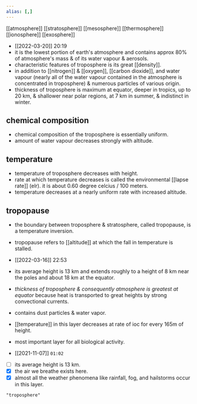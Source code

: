 ```yaml
---
alias: [,]
---
```

[[atmosphere]] [[stratosphere]] [[mesosphere]] [[thermosphere]] [[ionosphere]] [[exosphere]]

- [[2022-03-20]] 20:19
- it is the lowest portion of earth's atmosphere and contains approx 80% of atmosphere's mass & of its water vapour & aerosols.
- characteristic features of  troposphere is its great [[density]].
- in addition to [[nitrogen]] & [[oxygen]], [[carbon dioxide]], and water vapour (nearly all of the water vapour contained in the atmosphere is concentrated in troposphere) & numerous particles of various origin.
- thickness of troposphere is maximum at equator, deeper in tropics, up to 20 km, & shallower near  polar regions, at 7 km in summer, & indistinct in winter.
## chemical composition
- chemical composition of the troposphere is essentially uniform.
- amount of water vapour decreases strongly with altitude.
## temperature
- temperature of troposphere decreases with height.
- rate at which temperature decreases is called the environmental [[lapse rate]] (elr). it is about 0.60 degree celcius / 100 meters.
- temperature decreases at a nearly uniform rate with increased altitude.

## tropopause
- the boundary between troposphere & stratosphere, called tropopause, is a temperature inversion.
- tropopause refers to [[altitude]] at which the fall in temperature is stalled.

- [[2022-03-16]] 22:53
- its average height is 13 km and extends roughly to a height of 8 km near the poles and about 18 km at the equator.
- *thickness of troposphere & consequently atmosphere is greatest at equator* because heat is transported to great heights by strong convectional currents.
- contains dust particles & water vapor.
- [[temperature]] in this layer decreases at rate of ioc for every 165m of height.
- most important layer for all biological activity.

- [[2021-11-07]] `01:02`
- [ ] its average height is 13 km.
- [x] the air we breathe exists here.
- [x] almost all the weather phenomena like rainfall, fog, and hailstorms occur in this layer.
```query
"troposphere"
```